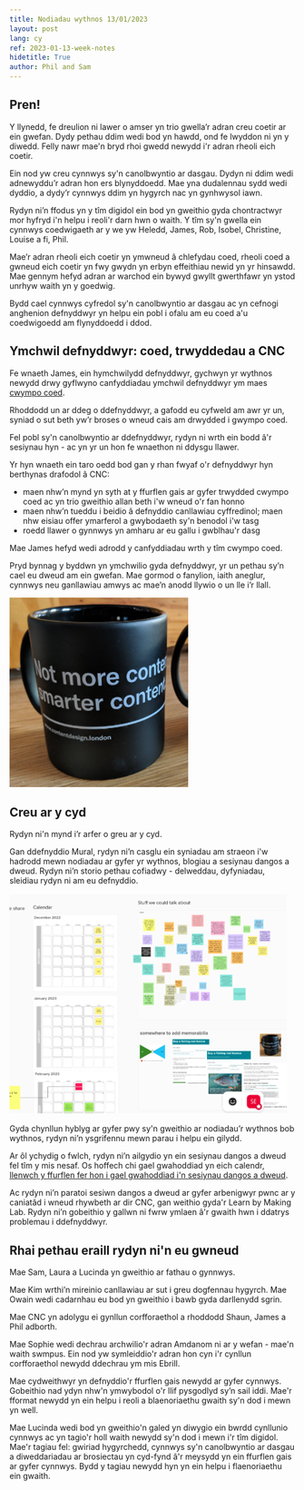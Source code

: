 ```yaml
---
title: Nodiadau wythnos 13/01/2023
layout: post
lang: cy
ref: 2023-01-13-week-notes
hidetitle: True
author: Phil and Sam
---
```


## Pren!
Y llynedd, fe dreulion ni lawer o amser yn trio gwella’r adran creu coetir ar ein gwefan. Dydy pethau ddim wedi bod yn hawdd, ond fe lwyddon ni yn y diwedd. Felly nawr mae'n bryd rhoi gwedd newydd i'r adran rheoli eich coetir.

Ein nod yw creu cynnwys sy'n canolbwyntio ar dasgau. Dydyn ni ddim wedi adnewyddu’r adran hon ers blynyddoedd. Mae yna  dudalennau sydd wedi dyddio, a dydy’r cynnwys ddim yn hygyrch nac yn gynhwysol iawn.

Rydyn ni’n ffodus yn y tîm digidol ein bod yn gweithio gyda chontractwyr mor hyfryd i'n helpu i reoli'r darn hwn o waith. Y tîm sy'n gwella ein cynnwys coedwigaeth ar y we yw Heledd, James, Rob, Isobel, Christine, Louise a fi, Phil.

Mae’r adran rheoli eich coetir yn ymwneud â chlefydau coed, rheoli coed a gwneud eich coetir yn fwy gwydn yn erbyn effeithiau newid yn yr hinsawdd. Mae gennym hefyd adran ar warchod ein bywyd gwyllt gwerthfawr yn ystod unrhyw waith yn y goedwig.

Bydd cael cynnwys cyfredol sy'n canolbwyntio ar dasgau ac yn cefnogi anghenion defnyddwyr yn helpu ein pobl i ofalu am eu coed a'u coedwigoedd am flynyddoedd i ddod.

## Ymchwil defnyddwyr: coed, trwyddedau a CNC

Fe wnaeth James, ein hymchwilydd defnyddwyr, gychwyn yr wythnos newydd drwy gyflwyno canfyddiadau ymchwil defnyddwyr ym maes [cwympo coed](https://naturalresources.wales/permits-and-permissions/tree-felling-and-other-regulations/tree-felling-licences/apply-for-a-felling-licence/?lang=cy).  

Rhoddodd un ar ddeg o ddefnyddwyr, a gafodd eu cyfweld am awr yr un, syniad o sut beth yw’r broses o wneud cais am drwydded i gwympo coed.

Fel pobl sy'n canolbwyntio ar ddefnyddwyr, rydyn ni wrth ein bodd â'r sesiynau hyn - ac yn yr un hon fe wnaethon ni ddysgu llawer.

Yr hyn wnaeth ein taro oedd bod gan y rhan fwyaf o'r defnyddwyr hyn berthynas drafodol â CNC:


*	maen nhw’n mynd yn syth at y ffurflen gais ar gyfer trwydded cwympo coed ac yn trio gweithio allan beth i'w wneud o'r fan honno
*	maen nhw’n tueddu i beidio â defnyddio canllawiau cyffredinol; maen nhw eisiau offer ymarferol a gwybodaeth sy'n benodol i'w tasg 
*	roedd llawer o gynnwys yn amharu ar eu gallu i gwblhau'r dasg

Mae James hefyd wedi adrodd y canfyddiadau wrth y tîm cwympo coed.

Pryd bynnag y byddwn yn ymchwilio gyda defnyddwyr, yr un pethau sy’n cael eu dweud am ein gwefan. Mae gormod o fanylion, iaith aneglur, cynnwys neu ganllawiau amwys ac mae’n anodd llywio o un lle i’r llall. 

![alt text](https://github.com/nrw-digital/week-notes/blob/b59590b7fcb6b2e4934c64e98bde71440580c1a8/images/smarter%20content.PNG?raw=true) 

## Creu ar y cyd

Rydyn ni'n mynd i’r arfer o greu ar y cyd.

Gan ddefnyddio Mural, rydyn ni’n casglu ein syniadau am straeon i'w hadrodd mewn nodiadau ar gyfer yr wythnos, blogiau a sesiynau dangos a dweud. Rydyn ni’n storio pethau cofiadwy - delweddau, dyfyniadau, sleidiau rydyn ni am eu defnyddio. 

![alt text](https://github.com/nrw-digital/week-notes/blob/fcd9ebaf4601837bb186f1d242f1b54d002a9d69/images/comms%20mural.PNG?raw=true) 

Gyda chynllun hyblyg ar gyfer pwy sy'n gweithio ar nodiadau’r wythnos bob wythnos, rydyn ni’n ysgrifennu mewn parau i helpu ein gilydd. 

Ar ôl ychydig o fwlch, rydyn ni’n ailgydio yn ein sesiynau dangos a dweud fel tîm y mis nesaf. Os hoffech chi gael gwahoddiad yn eich calendr, [llenwch y ffurflen fer hon i gael gwahoddiad i'n sesiynau dangos a dweud](https://forms.office.com/e/ihQA3KXbPA).

Ac rydyn ni’n paratoi sesiwn dangos a dweud ar gyfer arbenigwyr pwnc ar y caniatâd i wneud rhywbeth ar dir CNC, gan weithio gyda'r Learn by Making Lab. Rydyn ni’n gobeithio y gallwn ni fwrw ymlaen â'r gwaith hwn i ddatrys problemau i ddefnyddwyr.

## Rhai pethau eraill rydyn ni'n eu gwneud

Mae Sam, Laura a Lucinda yn gweithio ar fathau o gynnwys.

Mae Kim wrthi’n mireinio canllawiau ar sut i greu dogfennau hygyrch. Mae Owain wedi cadarnhau eu bod yn gweithio i bawb gyda darllenydd sgrin.

Mae CNC yn adolygu ei gynllun corfforaethol a rhoddodd Shaun, James a Phil adborth.

Mae Sophie wedi dechrau archwilio'r adran Amdanom ni ar y wefan - mae'n waith swmpus. Ein nod yw symleiddio'r adran hon cyn i'r cynllun corfforaethol newydd ddechrau ym mis Ebrill. 

Mae cydweithwyr yn defnyddio'r ffurflen gais newydd ar gyfer cynnwys. Gobeithio nad ydyn nhw'n ymwybodol o'r llif pysgodlyd sy’n sail iddi. Mae'r fformat newydd yn ein helpu i reoli a blaenoriaethu gwaith sy'n dod i mewn yn well.

Mae Lucinda wedi bod yn gweithio'n galed yn diwygio ein bwrdd cynllunio cynnwys ac yn tagio'r holl waith newydd sy'n dod i mewn i'r tîm digidol. Mae'r tagiau fel: gwiriad hygyrchedd, cynnwys sy'n canolbwyntio ar dasgau a diweddariadau ar brosiectau yn cyd-fynd â'r meysydd yn ein ffurflen gais ar gyfer cynnwys. Bydd y tagiau newydd hyn yn ein helpu i flaenoriaethu ein gwaith.  
